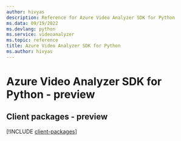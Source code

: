 ```yaml
---
author: hivyas
description: Reference for Azure Video Analyzer SDK for Python
ms.data: 09/19/2022
ms.devlang: python
ms.service: videoanalyzer
ms.topic: reference
title: Azure Video Analyzer SDK for Python
ms.author: hivyas
---
```

# Azure Video Analyzer SDK for Python - preview

## Client packages - preview
[!INCLUDE [client-packages](video-analyzer-client-index.md)]
